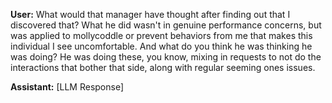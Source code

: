 **User:**
What would that manager have thought after finding out that I discovered that? What he did wasn't in genuine performance concerns, but was applied to mollycoddle or prevent behaviors from me that makes this individual I see uncomfortable. And what do you think he was thinking he was doing? He was doing these, you know, mixing in requests to not do the interactions that bother that side, along with regular seeming ones issues.

**Assistant:**
[LLM Response]

